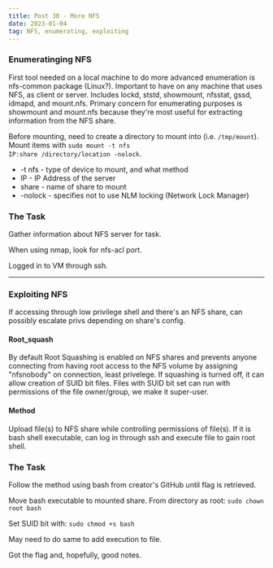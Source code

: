 ```yaml
---
title: Post 30 - More NFS
date: 2023-01-04
tag: NFS, enumerating, exploiting
---
```

### Enumeratinging NFS
First tool needed on a local machine to do more advanced enumeration is nfs-common package (Linux?). Important to have on any machine that uses NFS, as client or server. Includes lockd, ststd, showmount, nfsstat, gssd, idmapd, and mount.nfs. Primary concern for enumerating purposes is showmount and mount.nfs because they're most useful for extracting information from the NFS share. 

Before mounting, need to create a directory to mount into (i.e. <code>/tmp/mount</code>). Mount items with <code>sudo mount -t nfs IP:share /directory/location -nolock</code>. 
- -t nfs - type of device to mount, and what method
- IP - IP Address of the server
- share - name of share to mount
- -nolock - specifies not to use NLM locking (Network Lock Manager)

### The Task
Gather information about NFS server for task. 

When using nmap, look for nfs-acl port.

Logged in to VM through ssh.

---
### Exploiting NFS
If accessing through low privilege shell and there's an NFS share, can possibly escalate privs depending on share's config. 

#### Root_squash
By default Root Squashing is enabled on NFS shares and prevents anyone connecting from having root access to the NFS volume by assigning "nfsnobody" on connection, least privelege. If squashing is turned off, it can allow creation of SUID bit files. Files with SUID bit set can run with permissions of the file owner/group, we make it super-user.

#### Method
Upload file(s) to NFS share while controlling permissions of file(s). If it is bash shell executable, can log in through ssh and execute file to gain root shell. 

### The Task
Follow the method using bash from creator's GitHub until flag is retrieved.

Move bash executable to mounted share. From directory as root: <code>sudo chown root bash</code>

Set SUID bit with: <code>sudo chmod +s bash</code>

May need to do same to add execution to file. 

Got the flag and, hopefully, good notes.